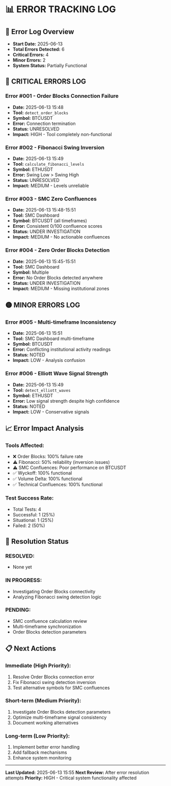 # 📊 ERROR TRACKING LOG

## 🎯 Error Log Overview
- **Start Date:** 2025-06-13
- **Total Errors Detected:** 6
- **Critical Errors:** 4
- **Minor Errors:** 2
- **System Status:** Partially Functional

## 🔴 CRITICAL ERRORS LOG

### Error #001 - Order Blocks Connection Failure
- **Date:** 2025-06-13 15:48
- **Tool:** `detect_order_blocks`
- **Symbol:** BTCUSDT
- **Error:** Connection termination
- **Status:** UNRESOLVED
- **Impact:** HIGH - Tool completely non-functional

### Error #002 - Fibonacci Swing Inversion  
- **Date:** 2025-06-13 15:49
- **Tool:** `calculate_fibonacci_levels`
- **Symbol:** ETHUSDT
- **Error:** Swing Low > Swing High
- **Status:** UNRESOLVED
- **Impact:** MEDIUM - Levels unreliable

### Error #003 - SMC Zero Confluences
- **Date:** 2025-06-13 15:48-15:51
- **Tool:** SMC Dashboard
- **Symbol:** BTCUSDT (all timeframes)
- **Error:** Consistent 0/100 confluence scores
- **Status:** UNDER INVESTIGATION
- **Impact:** MEDIUM - No actionable confluences

### Error #004 - Zero Order Blocks Detection
- **Date:** 2025-06-13 15:45-15:51
- **Tool:** SMC Dashboard
- **Symbol:** Multiple
- **Error:** No Order Blocks detected anywhere
- **Status:** UNDER INVESTIGATION
- **Impact:** MEDIUM - Missing institutional zones

## 🟡 MINOR ERRORS LOG

### Error #005 - Multi-timeframe Inconsistency
- **Date:** 2025-06-13 15:51
- **Tool:** SMC Dashboard multi-timeframe
- **Symbol:** BTCUSDT
- **Error:** Conflicting institutional activity readings
- **Status:** NOTED
- **Impact:** LOW - Analysis confusion

### Error #006 - Elliott Wave Signal Strength
- **Date:** 2025-06-13 15:49
- **Tool:** `detect_elliott_waves`
- **Symbol:** ETHUSDT
- **Error:** Low signal strength despite high confidence
- **Status:** NOTED
- **Impact:** LOW - Conservative signals

## 📈 Error Impact Analysis

### Tools Affected:
- ❌ Order Blocks: 100% failure rate
- ⚠️ Fibonacci: 50% reliability (inversion issues)
- ⚠️ SMC Confluences: Poor performance on BTCUSDT
- ✅ Wyckoff: 100% functional
- ✅ Volume Delta: 100% functional
- ✅ Technical Confluences: 100% functional

### Test Success Rate:
- Total Tests: 4
- Successful: 1 (25%)
- Situational: 1 (25%)
- Failed: 2 (50%)

## 🔄 Resolution Status

### RESOLVED:
- None yet

### IN PROGRESS:
- Investigating Order Blocks connectivity
- Analyzing Fibonacci swing detection logic

### PENDING:
- SMC confluence calculation review
- Multi-timeframe synchronization
- Order Blocks detection parameters

## 📋 Next Actions

### Immediate (High Priority):
1. Resolve Order Blocks connection error
2. Fix Fibonacci swing detection inversion
3. Test alternative symbols for SMC confluences

### Short-term (Medium Priority):
1. Investigate Order Blocks detection parameters
2. Optimize multi-timeframe signal consistency
3. Document working alternatives

### Long-term (Low Priority):
1. Implement better error handling
2. Add fallback mechanisms
3. Enhance system monitoring

---
**Last Updated:** 2025-06-13 15:55
**Next Review:** After error resolution attempts
**Priority:** HIGH - Critical system functionality affected
